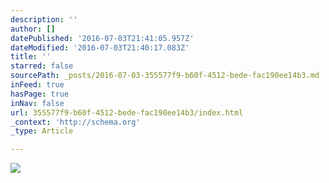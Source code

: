 ```yaml
---
description: ''
author: []
datePublished: '2016-07-03T21:41:05.957Z'
dateModified: '2016-07-03T21:40:17.083Z'
title: ''
starred: false
sourcePath: _posts/2016-07-03-355577f9-b60f-4512-bede-fac190ee14b3.md
inFeed: true
hasPage: true
inNav: false
url: 355577f9-b60f-4512-bede-fac190ee14b3/index.html
_context: 'http://schema.org'
_type: Article

---
```

![](https://the-grid-user-content.s3-us-west-2.amazonaws.com/96c5b920-bf34-406a-b296-399973064a9b.jpg)